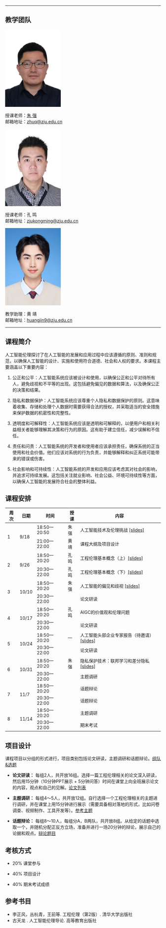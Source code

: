 <!-- <p align="center"><font size="10">工程伦理（Engineering Ethics）</font></p>
<p align="center"><font size="5">2023年秋季</font></p>
<p align="center"><font size="5">周二11-14节 玉泉曹光彪西楼-202</font></p> -->
---

## 教学团队

<img src="resource/zhuq.jpg" width="180" height="250">

授课老师：[朱  强](https://person.zju.edu.cn/zhuq?ivk_sa=1025922p)  
邮箱地址：<zhuq@zju.edu.cn>

<img src="resource/km.jpg" width="180" height="250">

授课老师：孔  鸣  
邮箱地址：<zjukongming@zju.edu.cn>

<img src="resource/hj.jpg" width="180" height="250">

教学助理：黄  靖  
邮箱地址：<huangjin9@zju.edu.cn>

---

## 课程简介

人工智能伦理探讨了在人工智能的发展和应用过程中应该遵循的原则、准则和规范，以确保人工智能的设计、实施和使用符合道德、社会和人权的要求。本课程主要涵盖以下重要内容：

1. 公正和公平：人工智能系统应该被设计和使用，以确保公正和公平对待所有人，避免歧视和不平等的出现。这包括避免偏见的数据和算法，以及确保公正的决策和结果。

2. 隐私和数据保护：人工智能系统应该尊重个人隐私和数据保护的原则。这意味着收集、存储和处理个人数据时需要获得合法的授权，并采取适当的安全措施来保护数据的机密性和完整性。

3. 透明度和可解释性：人工智能系统应该是透明和可解释的，以便用户和相关利益相关者能够理解其决策和行为的原因。这有助于建立信任，减少误解和不信任。

4. 责任和问责：人工智能系统的开发者和使用者应该承担责任，确保系统的正当使用和社会价值。他们应该对系统的行为负责，并能够解释和纠正系统可能带来的错误或伤害。

5. 社会影响和可持续性：人工智能系统的开发和应用应该考虑其对社会的影响，并追求可持续发展。这包括关注就业影响、社会公益、环境可持续性等方面，以确保人工智能的发展符合社会的整体利益。


## 课程安排

<table>
<thead>
  <tr>
    <th>周次</th>
    <th>日期</th>
    <th>时间</th>
    <th>授课</th>
    <th>内容</th>
  </tr>
</thead>
<tbody>
  <tr>
    <td rowspan="2">1</td>
    <td rowspan="2">9/18</td>
    <td>18:50—20:50</td>
    <td>朱强</td>
    <td>人工智能技术及伦理挑战 <a href="#tips">[slides]</a></td>
  </tr>
  <tr>
    <td>21:00—22:00</td>
    <td>黄靖</td>
    <td>课程大纲及项目设计</td>
  </tr>
  <tr>
    <td rowspan="2">2</td>
    <td rowspan="2">9/26</td>
    <td>18:50—20:20</td>
    <td>孔鸣</td>
    <td>工程伦理基本概念（上）<a href="#tips">[slides]</a></td>
  </tr>
  <tr>
    <td>20:30—22:00</td>
    <td>孔鸣</td>
    <td>工程伦理基本概念（下）<a href="#tips">[slides]</a></td>
  </tr>
  <tr>
    <td rowspan="2">3</td>
    <td rowspan="2">10/10</td>
    <td>18:50—20:20</td>
    <td>朱强</td>
    <td>人工智能的偏见和歧视 <a href="#tips">[slides]</a></td>
  </tr>
  <tr>
    <td>20:30—22:00</td>
    <td></td>
    <td>论文研读</td>
  </tr>
  <tr>
    <td rowspan="2">4</td>
    <td rowspan="2">10/17</td>
    <td>18:50—20:20</td>
    <td>孔鸣</td>
    <td>AIGC的价值观和伦理问题</td>
  </tr>
  <tr>
    <td>20:30—22:00</td>
    <td></td>
    <td>论文研读</td>
  </tr>
  <tr>
    <td rowspan="2">5</td>
    <td rowspan="2">10/24</td>
    <td>18:50—20:20</td>
    <td>—</td>
    <td>人工智能头部企业专家报告（待邀请）<a href="#tips">[slides]</a></td>
  </tr>
  <tr>
    <td>20:30—22:00</td>
    <td></td>
    <td>论文研读</td>
  </tr>
  <tr>
    <td rowspan="2">6</td>
    <td rowspan="2">10/31</td>
    <td>18:50—20:20</td>
    <td>朱强</td>
    <td> 隐私保护技术：联邦学习和差分隐私 <a href="#tips">[slides]</a></td>
  </tr>
  <tr>
    <td>20:30—22:00</td>
    <td></td>
    <td>主题调研</td>
  </tr>
  <tr>
    <td rowspan="2">7</td>
    <td rowspan="2">11/7</td>
    <td>18:50—20:20</td>
    <td></td>
    <td>话题辩论</td>
  </tr>
  <tr>
    <td>20:30—22:00</td>
    <td></td>
    <td>话题辩论</td>
  </tr>
  <tr>
    <td rowspan="2">8</td>
    <td rowspan="2">11/14</td>
    <td>18:50—20:20</td>
    <td></td>
    <td>主题调研</td>
  </tr>
  <tr>
    <td>20:30—22:00</td>
    <td></td>
    <td>期末考试</td>
  </tr>
</tbody>
</table>

## 项目设计

课程项目以分组的形式进行，项目类别包括论文研读，主题调研和话题辩论。[组队&选题](https://alidocs.dingtalk.com/i/nodes/Y1OQX0akWm3go0Gxt7R1y9gvJGlDd3mE?utm_scene=person_space)

- **论文研读：** 每组2人，共开放16组。选择一篇工程伦理相关的论文深入研读，然后用15分钟（10分钟PPT展示 + 5分钟问答）时间在课堂上向全班展示论文的内容，观点和自己的见解。[论文列表](https://alidocs.dingtalk.com/i/nodes/gvNG4YZ7JneM10GPCD0OLk45V2LD0oRE?utm_scene=person_space)

- **主题调研：** 每组4～5人，共开放12组。自行选择一个工程伦理相关的主题进行调研，并在课堂上用15分钟进行展示（需要具备相对落地的形式，比如问卷调查、视频制作、工具开发等）。[参考主题](https://alidocs.dingtalk.com/i/nodes/Obva6QBXJw9loyGaTzEamR2LWn4qY5Pr?utm_scene=person_space)

- **话题辩论：** 每组8～10人，每组分A，B两队，共开放8组。从给定的话题中选取一个，并随机分配正反方立场，准备并进行一场20分钟的辩论，展示自己的论据和观点。[辩论题目](https://alidocs.dingtalk.com/i/nodes/NZQYprEoWoeroyGnCgm17P6lJ1waOeDk?utm_scene=person_space)


## 考核方式

- 20% 课堂参与

- 40% 项目设计

- 40% 期末考试成绩

## 参考书目

- 李正风，丛杭青，王前等. 工程伦理（第2版）.  清华大学出版社
- 古天龙 . 人工智能伦理导论.  高等教育出版社
